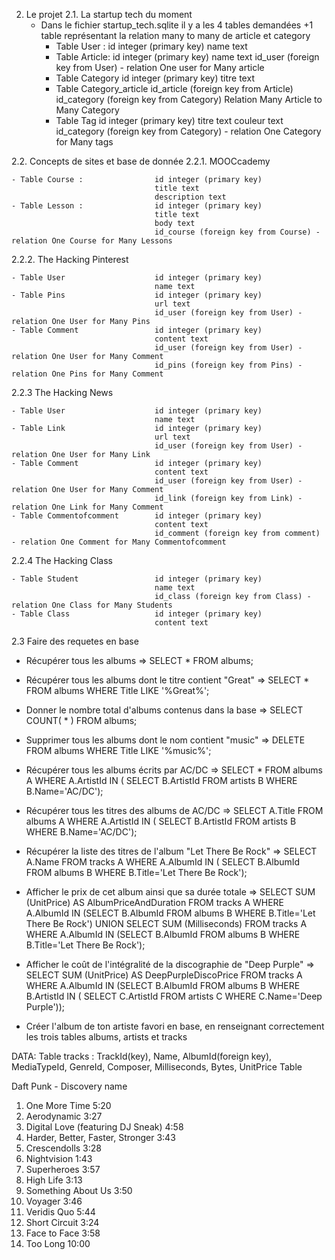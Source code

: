 2. Le projet
2.1. La startup tech du moment
	- Dans le fichier startup_tech.sqlite il y a les 4 tables demandées +1 table représentant la relation many to many de article et category
		- Table User : 				id 	integer (primary key)
									name text
		- Table Article:			id integer (primary key)
									name text
									id_user (foreign key from User) - relation One user for Many article
		- Table Category 			id integer (primary key)
									titre text
		- Table Category_article	id_article (foreign key from Article)
									id_category (foreign key from Category)
									Relation Many Article to Many Category
		- Table Tag					id integer (primary key)
									titre text
									couleur text
									id_category (foreign key from Category) - relation One Category for Many tags

2.2. Concepts de sites et base de donnée
2.2.1. MOOCcademy

	- Table Course : 				id integer (primary key)
									title text
									description text
	- Table Lesson : 				id integer (primary key)
									title text
									body text
									id_course (foreign key from Course) - relation One Course for Many Lessons

2.2.2. The Hacking Pinterest

	- Table User					id integer (primary key)
									name text
	- Table Pins					id integer (primary key)
									url text
									id_user (foreign key from User) - relation One User for Many Pins
	- Table Comment					id integer (primary key)
									content text
									id_user (foreign key from User) - relation One User for Many Comment
									id_pins (foreign key from Pins) - relation One Pins for Many Comment

2.2.3 The Hacking News
	
	- Table User					id integer (primary key)
									name text
	- Table Link					id integer (primary key)
									url text
									id_user (foreign key from User) - relation One User for Many Link
	- Table Comment					id integer (primary key)
									content text
									id_user (foreign key from User) - relation One User for Many Comment
									id_link (foreign key from Link) - relation One Link for Many Comment
	- Table Commentofcomment		id integer (primary key)
									content text
									id_comment (foreign key from comment) - relation One Comment for Many Commentofcomment

2.2.4 The Hacking Class

	- Table Student					id integer (primary key)
									name text
									id_class (foreign key from Class) - relation One Class for Many Students
	- Table Class					id integer (primary key)
									content text

2.3 Faire des requetes en base

- Récupérer tous les albums
	=> SELECT * FROM albums;

- Récupérer tous les albums dont le titre contient "Great"
	=> SELECT * FROM albums WHERE Title LIKE '%Great%';

- Donner le nombre total d'albums contenus dans la base
	=> SELECT COUNT( * ) FROM albums;

- Supprimer tous les albums dont le nom contient "music"
	=> DELETE FROM albums WHERE Title LIKE '%music%';

- Récupérer tous les albums écrits par AC/DC
	=> SELECT * FROM albums A WHERE A.ArtistId IN ( SELECT B.ArtistId FROM artists B WHERE B.Name='AC/DC'); 

- Récupérer tous les titres des albums de AC/DC
	=> SELECT A.Title FROM albums A WHERE A.ArtistId IN ( SELECT B.ArtistId FROM artists B WHERE B.Name='AC/DC');

- Récupérer la liste des titres de l'album "Let There Be Rock"
	=> SELECT A.Name FROM tracks A WHERE A.AlbumId IN ( SELECT B.AlbumId FROM albums B WHERE B.Title='Let There Be Rock');

- Afficher le prix de cet album ainsi que sa durée totale
	=> SELECT SUM (UnitPrice) AS AlbumPriceAndDuration FROM tracks A WHERE A.AlbumId IN (SELECT B.AlbumId FROM albums B WHERE B.Title='Let There Be Rock') 
	UNION
	SELECT SUM (Milliseconds) FROM tracks A WHERE A.AlbumId IN (SELECT B.AlbumId FROM albums B WHERE B.Title='Let There Be Rock');

- Afficher le coût de l'intégralité de la discographie de "Deep Purple"
	=> SELECT SUM (UnitPrice) AS DeepPurpleDiscoPrice FROM tracks A WHERE A.AlbumId IN (SELECT B.AlbumId FROM albums B WHERE B.ArtistId IN ( SELECT C.ArtistId FROM artists C WHERE C.Name='Deep Purple'));

- Créer l'album de ton artiste favori en base, en renseignant correctement les trois tables albums, artists et tracks

DATA: 
	Table tracks : TrackId(key), Name, AlbumId(foreign key), MediaTypeId, GenreId, Composer, Milliseconds, Bytes, UnitPrice
	Table 


Daft Punk - Discovery
name				
1.	One More Time								5:20
2.	Aerodynamic									3:27
3.	Digital Love (featuring DJ Sneak)			4:58
4.	Harder, Better, Faster, Stronger			3:43
5.	Crescendolls								3:28
6.	Nightvision									1:43
7.	Superheroes									3:57
8.	High Life									3:13
9.	Something About Us							3:50
10.	Voyager										3:46
11.	Veridis Quo									5:44
12.	Short Circuit								3:24
13.	Face to Face								3:58
14.	Too Long									10:00






